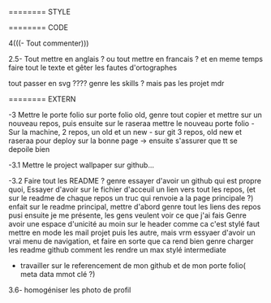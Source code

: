 ======== STYLE

======== CODE

4(((- Tout commenter)))

2.5- Tout mettre en anglais ? ou tout mettre en francais ? et en meme temps faire tout le texte et gêter les fautes d'ortographes

tout passer en svg ???? genre les skills ? mais pas les projet mdr

======== EXTERN

-3 Mettre le porte folio sur porte folio old, genre tout copier et mettre sur un nouveau repos, puis ensuite sur le raseraa mettre le nouveau porte folio - Sur la machine, 2 repos, un old et un new - sur git 3 repos, old new et raseraa pour deploy sur la bonne page
  -> ensuite s'assurer que tt se depoile bien

-3.1 Mettre le project wallpaper sur github...

-3.2 Faire tout les README ? genre essayer d'avoir un github qui est propre quoi,
Essayer d'avoir sur le fichier d'acceuil un lien vers tout les repos, (et sur le readme de chaque repos un truc qui renvoie a la page principale ?)
enfait sur le readme principal, mettre d'abord genre tout les liens des repos pusi ensuite je me présente, les gens veulent voir ce que j'ai fais
Genre avoir une espace d'unicité au moin sur le header comme ca c'est stylé
faut mettre en mode les mail projet puis les autre, mais vrm essyaer d'avoir un vrai menu de navigation, et faire en sorte que ca rend bien genre charger les readme github comment les rendre un max stylé
intermediate

- travailler sur le referencement de mon github et de mon porte folio( meta data mmot clé ?)

3.6- homogéniser les photo de profil



